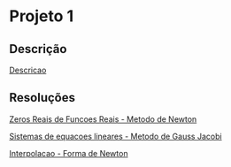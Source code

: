 # Projeto 1

## Descrição
[Descricao](./projeto-p1.pdf)

## Resoluções
[Zeros Reais de Funcoes Reais - Metodo de Newton](./C2-Metodo-de-Newton.m)

[Sistemas de equacoes lineares - Metodo de Gauss Jacobi](./C3-Metodo-de-Gauss-Jacobi.m)

[Interpolacao - Forma de Newton](./C5-Forma-de-Newton.m)
